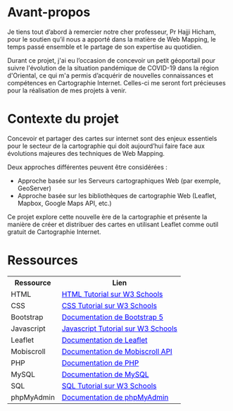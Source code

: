 # Avant-propos

Je tiens tout d’abord à remercier notre cher professeur, Pr Hajji Hicham, pour le soutien qu’il nous a apporté dans la matière de Web Mapping, le temps passé ensemble et le partage de son expertise au quotidien.

Durant ce projet, j'ai eu l’occasion de concevoir un petit géoportail pour suivre l'évolution de la situation pandémique de COVID-19 dans la région d'Oriental, ce qui m'a permis d’acquérir de nouvelles connaissances et compétences en Cartographie Internet. Celles-ci me seront fort précieuses pour la réalisation de mes projets à venir.

# Contexte du projet

Concevoir et partager des cartes sur internet sont des enjeux essentiels pour le secteur de la cartographie qui doit aujourd’hui faire face aux évolutions majeures des techniques de Web Mapping.

Deux approches différentes peuvent être considérées :

<ul>
  <li>Approche basée sur les Serveurs cartographiques Web (par exemple, GeoServer)</li>
  <li>Approche basée sur les bibliothèques de cartographie Web (Leaflet, Mapbox, Google Maps API, etc.)</li>
</ul>
                
Ce projet explore cette nouvelle ère de la cartographie et présente la manière de créer et distribuer des cartes en utilisant Leaflet comme outil gratuit de Cartographie Internet.

# Ressources

<table>
  <tr>
    <th>Ressource</th>
    <th>Lien</th>
  </tr>
  <tr>
    <td>HTML</td>
    <td><a href="https://www.w3schools.com/html/" style="color: blue; margin-bottom: 20px; margin-top: 5px;">HTML Tutorial sur W3 Schools</a></td>
  </tr>
                        <tr>
                            <td>CSS</td>
                            <td><a href="https://www.w3schools.com/css/" style="color: blue; margin-bottom: 20px; margin-top: 5px;">CSS Tutorial sur W3 Schools</a></td>
                        </tr>
                        <tr>
                            <td>Bootstrap</td>
                            <td><a href="https://getbootstrap.com/docs/5.0/getting-started/introduction/" style="color: blue; margin-bottom: 20px; margin-top: 5px;">Documentation de Bootstrap 5</a></td>
                        </tr>
                        <tr>
                            <td>Javascript</td>
                            <td><a href="https://www.w3schools.com/js/" style="color: blue; margin-bottom: 20px; margin-top: 5px;">Javascript Tutorial sur W3 Schools</a></td>
                        </tr>
                        <tr>
                            <td>Leaflet</td>
                            <td><a href="https://leafletjs.com/" style="color: blue; margin-bottom: 20px; margin-top: 5px;">Documentation de Leaflet</a></td>
                        </tr>
                        <tr>
                            <td>Mobiscroll</td>
                            <td><a href="https://docs.mobiscroll.com/" style="color: blue; margin-bottom: 20px; margin-top: 5px;">Documentation de Mobiscroll API</a></td>
                        </tr>
                        <tr>
                            <td>PHP</td>
                            <td><a href="https://www.php.net/docs.php" style="color: blue; margin-bottom: 20px; margin-top: 5px;">Documentation de PHP</a></td>
                        </tr>
                        <tr>
                            <td>MySQL</td>
                            <td><a href="https://dev.mysql.com/doc/" style="color: blue; margin-bottom: 20px; margin-top: 5px;">Documentation de MySQL</a></td>
                        </tr>
                        <tr>
                            <td>SQL</td>
                            <td><a href="https://www.w3schools.com/sql/" style="color: blue; margin-bottom: 20px; margin-top: 5px;">SQL Tutorial sur W3 Schools</a></td>
                        </tr>
                        <tr>
                            <td>phpMyAdmin</td>
                            <td><a href="https://www.phpmyadmin.net/" style="color: blue; margin-bottom: 20px; margin-top: 5px;">Documentation de phpMyAdmin</a></td>
                        </tr>
                </table>
